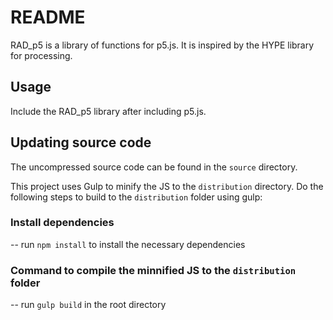 # README
RAD_p5 is a library of functions for p5.js. It is inspired by the HYPE library for processing.

## Usage
Include the RAD_p5 library after including p5.js.

## Updating source code
The uncompressed source code can be found in the `source` directory. 

This project uses Gulp to minify the JS to the `distribution` directory. Do the following steps to build to the `distribution` folder using gulp:

### Install dependencies
-- run `npm install` to install the necessary dependencies

### Command to compile the minnified JS to the `distribution` folder
-- run `gulp build` in the root directory